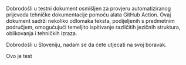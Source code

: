 Dobrodošli u testni dokument osmišljen za provjeru automatiziranog prijevoda tehničke dokumentacije pomoću alata GitHub Action.
Ovaj dokument sadrži nekoliko odlomaka teksta, podijeljenih s predmetnim područjem, omogućujući temeljito ispitivanje različitih jezičnih struktura, oblikovanja i tehničkih izraza.

Dobrodošli u Sloveniju, nadam se da ćete utjecati na svoj boravak.

Ovo je test